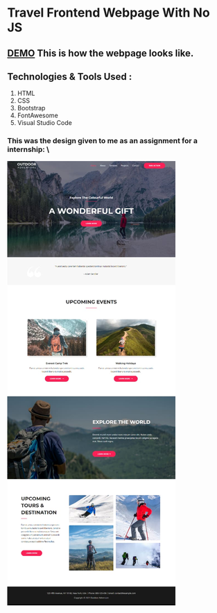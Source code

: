 # Travel Frontend Webpage With No JS
## [DEMO] This is how the webpage looks like.
## Technologies & Tools Used :
1. HTML
2. CSS
3. Bootstrap 
4. FontAwesome
5. Visual Studio Code

### This was the design given to me as an assignment for a internship: \
<img src="https://github.com/wandererabir/Travel-Frontend-Webpage-With-No-JS/blob/main/design.jpeg?raw=true">

[DEMO]:https://wandererabir.github.io/Travel-Frontend-Webpage-With-No-JS/
